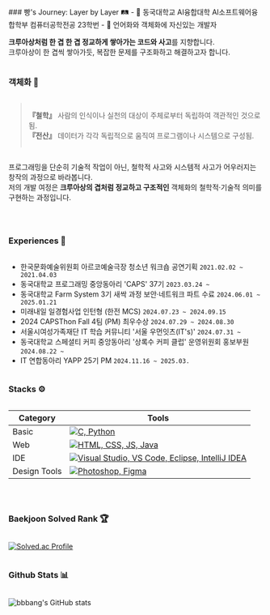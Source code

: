 <!--Database-->
<div style="display:flex; flex-direction:column; align-items:flex-start;">
### 빵's Journey: Layer by Layer 🛤
- 🥐 동국대학교 AI융합대학 AI소프트웨어융합학부 컴퓨터공학전공 23학번
- 🥖 언어화와 객체화에 자신있는 개발자

**크루아상처럼 한 겹 한 겹 정교하게 쌓아가는 코드와 사고**를 지향합니다.<br>
크루아상이 한 겹씩 쌓아가듯, 복잡한 문제를 구조화하고 해결하고자 합니다. <br>

### 객체화 🔭
> **『철학』** 사람의 인식이나 실천의 대상이 주체로부터 독립하여 객관적인 것으로 됨.<br>
  **『전산』** 데이터가 각각 독립적으로 움직여 프로그램이나 시스템으로 구성됨.

프로그래밍을 단순히 기술적 작업이 아닌, 철학적 사고와 시스템적 사고가 어우러지는 창작의 과정으로 바라봅니다.  
저의 개발 여정은 **크루아상의 겹처럼 정교하고 구조적인** 객체화의 철학적·기술적 의미를 구현하는 과정입니다.

---

### Experiences 📒

- 한국문화예술위원회 아르코예술극장 청소년 워크숍 공연기획  `2021.02.02 ~ 2021.04.03`
- 동국대학교 프로그래밍 중앙동아리 'CAPS' 37기 `2023.03.24 ~`
- 동국대학교 Farm System 3기 새싹 과정 보안·네트워크 파트 수료 `2024.06.01 ~ 2025.01.21`
- 미래내일 일경험사업 인턴형 (한전 MCS) `2024.07.23 ~ 2024.09.15`
- 2024 CAPSThon Fall 4팀 (PM) 최우수상 `2024.07.29 ~ 2024.08.30`
- 서울시여성가족재단 IT 학습 커뮤니티 '서울 우먼잇츠(IT's)' `2024.07.31 ~`
- 동국대학교 스페셜티 커피 중앙동아리 '상록수 커피 클럽' 운영위원회 홍보부원 `2024.08.22 ~`
- IT 연합동아리 YAPP 25기 PM `2024.11.16 ~ 2025.03.`


### Stacks ⚙️
<table>
  <thead>
    <tr>
      <th>Category</th>
      <th>Tools</th>
    </tr>
  </thead>
  <tbody>
    <tr>
      <td>Basic</td>
      <td>
        <a href="https://skillicons.dev"><img src="https://skillicons.dev/icons?i=c,python" alt="C, Python"></a>
      </td>
    </tr>
    <tr>
      <td>Web</td>
      <td>
        <a href="https://skillicons.dev"><img src="https://skillicons.dev/icons?i=html,css,js,java,mysql" alt="HTML, CSS, JS, Java"></a>
      </td>
    </tr>
    <tr>
      <td>IDE</td>
      <td>
        <a href="https://skillicons.dev"><img src="https://skillicons.dev/icons?i=visualstudio,vscode,eclipse,idea" alt="Visual Studio, VS Code, Eclipse, IntelliJ IDEA"></a>
      </td>
    </tr>
    <tr>
      <td>Design Tools</td>
      <td>
        <a href="https://skillicons.dev"><img src="https://skillicons.dev/icons?i=ps,figma" alt="Photoshop, Figma"></a>
      </td>
    </tr>
  </tbody>
</table>


---

### Baekjoon Solved Rank 🏆
[![Solved.ac Profile](http://mazassumnida.wtf/api/v2/generate_badge?boj=wonw512)](https://solved.ac/wonw512)

### Github Stats 📊
![bbbang's GitHub stats](https://github-readme-stats.vercel.app/api?username=z1-won&show_icons=true&theme=radical)
